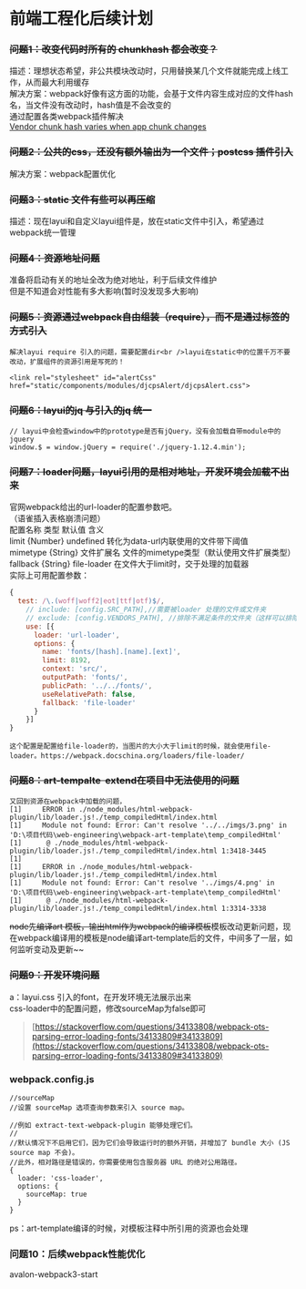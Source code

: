# 前端工程化后续计划

<a name="pUi2A"></a>
### ~~问题1：改变代码时所有的 chunkhash 都会改变？~~
描述：理想状态希望，非公共模块改动时，只用替换某几个文件就能完成上线工作，从而最大利用缓存<br />解决方案：webpack好像有这方面的功能，会基于文件内容生成对应的文件hash名，当文件没有改动时，hash值是不会改变的<br />通过配置各类webpack插件解决<br />[Vendor chunk hash varies when app chunk changes](https://github.com/webpack/webpack/issues/1150)

<a name="aFm1G"></a>
### ~~问题2：公共的css，还没有额外输出为一个文件；postcss 插件引入~~
解决方案：webpack配置优化
<a name="oZV4R"></a>
### ~~问题3：static 文件有些可以再压缩~~
描述：现在layui和自定义layui组件是，放在static文件中引入，希望通过webpack统一管理

<a name="Zqb1G"></a>
### ~~问题4：资源地址问题~~
准备将启动有关的地址全改为绝对地址，利于后续文件维护<br />但是不知道会对性能有多大影响(暂时没发现多大影响)

<a name="KtTta"></a>
### ~~问题5：资源通过webpack自由组装（require），而不是通过标签的方式引入~~
	解决layui require 引入的问题，需要配置dir<br />layui在static中的位置千万不要改动，扩展组件的资源引用是写死的！

```
<link rel="stylesheet" id="alertCss" href="static/components/modules/djcpsAlert/djcpsAlert.css">
```

<a name="l5EM5"></a>
### ~~问题6：layui的jq 与引入的jq 统一~~

```
// layui中会检查window中的prototype是否有jQuery，没有会加载自带module中的jquery
window.$ = window.jQuery = require('./jquery-1.12.4.min');
```

<a name="oAuLx"></a>
### ~~问题7：loader问题，layui引用的是相对地址，开发环境会加载不出来~~
官网webpack给出的url-loader的配置参数吧。<br />（语雀插入表格崩溃问题）<br />配置名称	类型	默认值	含义<br />limit	{Number}	undefined	转化为data-url内联使用的文件带下阈值<br />mimetype	{String}	文件扩展名	文件的mimetype类型（默认使用文件扩展类型）<br />fallback	{String}	file-loader	在文件大于limit时，交于处理的加载器<br />实际上可用配置参数：

```javascript
{
  test: /\.(woff|woff2|eot|ttf|otf)$/,
    // include: [config.SRC_PATH],//需要被loader 处理的文件或文件夹
    // exclude: [config.VENDORS_PATH], //排除不满足条件的文件夹（这样可以排除webpack查找不必要的文件）
    use: [{
      loader: 'url-loader',
      options: {
        name: 'fonts/[hash].[name].[ext]',
        limit: 8192,
        context: 'src/',
        outputPath: 'fonts/',
        publicPath: '../../fonts/',
        useRelativePath: false,
        fallback: 'file-loader'
      }
    }]
}
```

	这个配置是配置给file-loader的，当图片的大小大于limit的时候，就会使用file-loader。https://webpack.docschina.org/loaders/file-loader/

<a name="VNnOm"></a>
### ~~问题8：art-tempalte  extend在项目中无法使用的问题~~

```
又回到资源在webpack中加载的问题，
[1]     ERROR in ./node_modules/html-webpack-plugin/lib/loader.js!./temp_compiledHtml/index.html
[1]     Module not found: Error: Can't resolve '../../imgs/3.png' in 'D:\项目代码\web-engineering\webpack-art-template\temp_compiledHtml'
[1]      @ ./node_modules/html-webpack-plugin/lib/loader.js!./temp_compiledHtml/index.html 1:3418-3445
[1]     
[1]     ERROR in ./node_modules/html-webpack-plugin/lib/loader.js!./temp_compiledHtml/index.html
[1]     Module not found: Error: Can't resolve '../imgs/4.png' in 'D:\项目代码\web-engineering\webpack-art-template\temp_compiledHtml'
[1]      @ ./node_modules/html-webpack-plugin/lib/loader.js!./temp_compiledHtml/index.html 1:3314-3338
```

~~node先编译art 模板，输出html作为webpack的编译模板~~模板改动更新问题，现在webpack编译用的模板是node编译art-template后的文件，中间多了一层，如何监听变动及更新~~
<a name="qEIiC"></a>
### ~~问题9：开发环境问题~~
a：layui.css 引入的font，在开发环境无法展示出来<br />css-loader中的配置问题，修改sourceMap为false即可
> [https://stackoverflow.com/questions/34133808/webpack-ots-parsing-error-loading-fonts/34133809#34133809](https://stackoverflow.com/questions/34133808/webpack-ots-parsing-error-loading-fonts/34133809#34133809)

<a name="Tb5gD"></a>
### **webpack.config.js**<br />
```
//sourceMap
//设置 sourceMap 选项查询参数来引入 source map。

//例如 extract-text-webpack-plugin 能够处理它们。
//
//默认情况下不启用它们，因为它们会导致运行时的额外开销，并增加了 bundle 大小 (JS source map 不会)。
//此外，相对路径是错误的，你需要使用包含服务器 URL 的绝对公用路径。
{
  loader: 'css-loader',
  options: {
    sourceMap: true
  }
}
```
ps：art-template编译的时候，对模板注释中所引用的资源也会处理
<a name="4qsJX"></a>
### 问题10：后续webpack性能优化
avalon-webpack3-start
